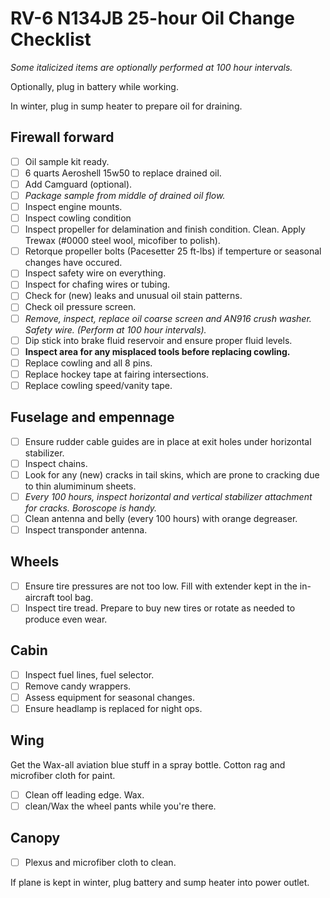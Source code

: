# RV-6 N134JB 25-hour Oil Change Checklist

*Some italicized items are optionally performed at 100 hour intervals.*

Optionally, plug in battery while working.

In winter, plug in sump heater to prepare oil for draining.

## Firewall forward

- [ ] Oil sample kit ready.
- [ ] 6 quarts Aeroshell 15w50 to replace drained oil.
- [ ] Add Camguard (optional).
- [ ] *Package sample from middle of drained oil flow.*
- [ ] Inspect engine mounts.
- [ ] Inspect cowling condition
- [ ] Inspect propeller for delamination and finish condition. Clean. Apply Trewax (#0000 steel wool, micofiber to polish).
- [ ] Retorque propeller bolts (Pacesetter 25 ft-lbs) if temperture or seasonal changes have occured.
- [ ] Inspect safety wire on everything.
- [ ] Inspect for chafing wires or tubing.
- [ ] Check for (new) leaks and unusual oil stain patterns.
- [ ] Check oil pressure screen.
- [ ] *Remove, inspect, replace oil coarse screen and AN916 crush washer. Safety wire. (Perform at 100 hour intervals).*
- [ ] Dip stick into brake fluid reservoir and ensure proper fluid levels.
- [ ] **Inspect area for any misplaced tools before replacing cowling.**
- [ ] Replace cowling and all 8 pins.
- [ ] Replace hockey tape at fairing intersections.
- [ ] Replace cowling speed/vanity tape.

## Fuselage and empennage

- [ ] Ensure rudder cable guides are in place at exit holes under horizontal stabilizer.
- [ ] Inspect chains.
- [ ] Look for any (new) cracks in tail skins, which are prone to cracking due to thin alumiminum sheets.
- [ ] *Every 100 hours, inspect horizontal and vertical stabilizer attachment for cracks. Boroscope is handy.*
- [ ] Clean antenna and belly (every 100 hours) with orange degreaser.
- [ ] Inspect transponder antenna.

## Wheels

- [ ] Ensure tire pressures are not too low. Fill with extender kept in the in-aircraft tool bag.
- [ ] Inspect tire tread. Prepare to buy new tires or rotate as needed to produce even wear.

## Cabin

- [ ] Inspect fuel lines, fuel selector.
- [ ] Remove candy wrappers.
- [ ] Assess equipment for seasonal changes.
- [ ] Ensure headlamp is replaced for night ops.

## Wing

Get the Wax-all aviation blue stuff in a spray bottle. Cotton rag and microfiber cloth for paint.

- [ ] Clean off leading edge. Wax.
- [ ] clean/Wax the wheel pants while you're there.

## Canopy

- [ ] Plexus and microfiber cloth to clean.

If plane is kept in winter, plug battery and sump heater into power outlet.
